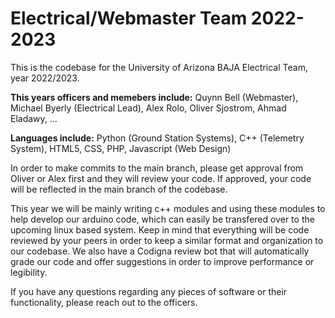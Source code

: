 # Electrical/Webmaster Team 2022-2023
This is the codebase for the University of Arizona BAJA Electrical Team, year 2022/2023.

**This years officers and memebers include:**
Quynn Bell (Webmaster),
Michael Byerly (Electrical Lead),
Alex Rolo,
Oliver Sjostrom,
Ahmad Eladawy,
...

**Languages include:**
Python (Ground Station Systems),
C++ (Telemetry System),
HTML5, CSS, PHP, Javascript (Web Design)


In order to make commits to the main branch, please get approval from Oliver or Alex first and they will review your code. If approved, your code will be reflected in the main branch of the codebase.

This year we will be mainly writing c++ modules and using these modules to help develop our arduino code, which can easily be transfered over to the upcoming linux based system. Keep in mind that everything will be code reviewed by your peers in order to keep a similar format and organization to our codebase. We also have a Codigna review bot that will automatically grade our code and offer suggestions in order to improve performance or legibility.

If you have any questions regarding any pieces of software or their functionality, please reach out to the officers.
